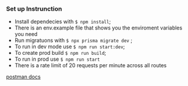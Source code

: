 ### Set up Instrunction

- Install dependecies with `$ npm install`;
- There is an env.example file that shows you the enviroment variables you need
- Run migratuons with `$ npx prisma migrate dev` ;
- To run in dev mode use `$ npm run start:dev`;
- To create prod build `$ npm run build`;
- To run in prod use `$ npm run start`
- There is a rate limit of 20 requests per minute across all routes

[postman docs](https://documenter.getpostman.com/view/20589483/2sB34cq3py 'postman')
